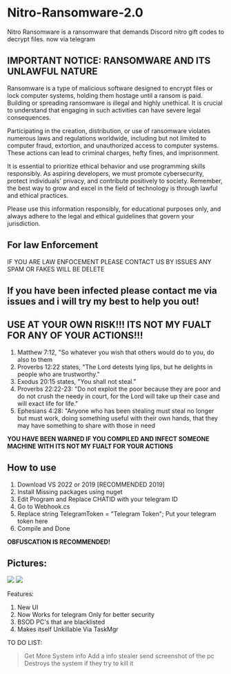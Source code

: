# Nitro-Ransomware-2.0
Nitro Ransomware is a ransomware that demands Discord nitro gift codes to decrypt files. now via telegram

## IMPORTANT NOTICE: RANSOMWARE AND ITS UNLAWFUL NATURE
Ransomware is a type of malicious software designed to encrypt files or lock computer systems, holding them hostage until a ransom is paid. Building or spreading ransomware is illegal and highly unethical. It is crucial to understand that engaging in such activities can have severe legal consequences.

Participating in the creation, distribution, or use of ransomware violates numerous laws and regulations worldwide, including but not limited to computer fraud, extortion, and unauthorized access to computer systems. These actions can lead to criminal charges, hefty fines, and imprisonment.

It is essential to prioritize ethical behavior and use programming skills responsibly. As aspiring developers, we must promote cybersecurity, protect individuals' privacy, and contribute positively to society. Remember, the best way to grow and excel in the field of technology is through lawful and ethical practices.

Please use this information responsibly, for educational purposes only, and always adhere to the legal and ethical guidelines that govern your jurisdiction.

## For law Enforcement
IF YOU ARE LAW ENFOCEMENT PLEASE CONTACT US BY ISSUES ANY SPAM OR FAKES WILL BE DELETE

## If you have been infected please contact me via issues and i will try my best to help you out!

## USE AT YOUR OWN RISK!!! ITS NOT MY FUALT FOR ANY OF YOUR ACTIONS!!!
1. Matthew 7:12, "So whatever you wish that others would do to you, do also to them
2. Proverbs 12:22 states, "The Lord detests lying lips, but he delights in people who are trustworthy."
3. Exodus 20:15 states, "You shall not steal."
4. Proverbs 22:22-23: "Do not exploit the poor because they are poor and do not crush the needy in court, for the Lord will take up their case and will exact life for life."
5. Ephesians 4:28: "Anyone who has been stealing must steal no longer but must work, doing something useful with their own hands, that they may have something to share with those in need
   
**YOU HAVE BEEN WARNED IF YOU COMPILED AND INFECT SOMEONE MACHINE WITH ITS NOT MY FUALT FOR YOUR ACTIONS** 

## How to use
1. Download VS 2022 or 2019 [RECOMMENDED 2019]
2. Install Missing packages using nuget
3. Edit Program and Replace CHATID with your telegram ID
4. Go to Webhook.cs
5. Replace string TelegramToken = "Telegram Token"; Put your telegram token here
6. Compile and Done
   
**OBFUSCATION IS RECOMMENDED!**

## Pictures:
![](https://files.catbox.moe/tv76c4.png)
![](https://files.catbox.moe/h36ocb.png)

Features:
1. New UI
2. Now Works for telegram Only for better security
3. BSOD PC's that are blacklisted
4. Makes itself Unkillable Via TaskMgr
   
TO DO LIST:
> Get More System info
> Add a info stealer
> send screenshot of the pc
> Destroys the system if they try to kill it

